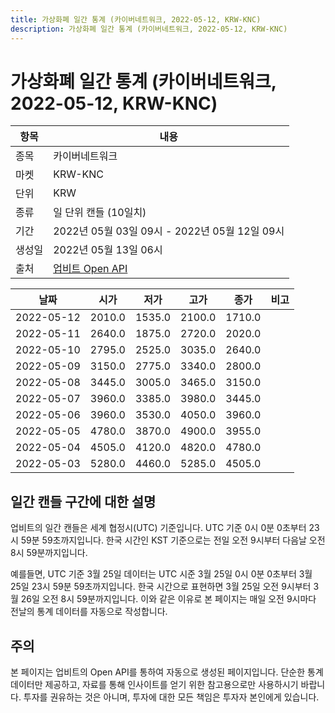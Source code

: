 ```yaml
---
title: 가상화폐 일간 통계 (카이버네트워크, 2022-05-12, KRW-KNC)
description: 가상화폐 일간 통계 (카이버네트워크, 2022-05-12, KRW-KNC)
---
```



가상화폐 일간 통계 (카이버네트워크, 2022-05-12, KRW-KNC)
===

|항목|내용|
|--|--|
|종목|카이버네트워크|
|마켓|KRW-KNC|
|단위|KRW|
|종류|일 단위 캔들 (10일치)|
|기간|2022년 05월 03일 09시 - 2022년 05월 12일 09시|
|생성일|2022년 05월 13일 06시|
|출처|[업비트 Open API](https://docs.upbit.com)|


|날짜|시가|저가|고가|종가|비고|
|--|--|--|--|--|--|
|2022-05-12|2010.0|1535.0|2100.0|1710.0|    |
|2022-05-11|2640.0|1875.0|2720.0|2020.0|    |
|2022-05-10|2795.0|2525.0|3035.0|2640.0|    |
|2022-05-09|3150.0|2775.0|3340.0|2800.0|    |
|2022-05-08|3445.0|3005.0|3465.0|3150.0|    |
|2022-05-07|3960.0|3385.0|3980.0|3445.0|    |
|2022-05-06|3960.0|3530.0|4050.0|3960.0|    |
|2022-05-05|4780.0|3870.0|4900.0|3955.0|    |
|2022-05-04|4505.0|4120.0|4820.0|4780.0|    |
|2022-05-03|5280.0|4460.0|5285.0|4505.0|    |


일간 캔들 구간에 대한 설명
---


업비트의 일간 캔들은 세계 협정시(UTC) 기준입니다. 
UTC 기준 0시 0분 0초부터 23시 59분 59초까지입니다. 
한국 시간인 KST 기준으로는 전일 오전 9시부터 다음날 오전 8시 59분까지입니다. 


예를들면, UTC 기준 3월 25일 데이터는 UTC 시준 3월 25일 0시 0분 0초부터 3월 25일 23시 59분 59초까지입니다. 
한국 시간으로 표현하면 3월 25일 오전 9시부터 3월 26일 오전 8시 59분까지입니다. 
이와 같은 이유로 본 페이지는 매일 오전 9시마다 전날의 통계 데이터를 자동으로 작성합니다. 


주의
---


본 페이지는 업비트의 Open API를 통하여 자동으로 생성된 페이지입니다. 
단순한 통계 데이터만 제공하고, 자료를 통해 인사이트를 얻기 위한 참고용으로만 사용하시기 바랍니다. 
투자를 권유하는 것은 아니며, 투자에 대한 모든 책임은 투자자 본인에게 있습니다. 
